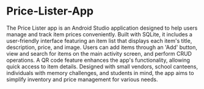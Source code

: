 # Price-Lister-App

The Price Lister app is an Android Studio application designed to help users manage and track item prices conveniently. Built with SQLite, it includes a user-friendly interface featuring an item list that displays each item's title, description, price, and image. Users can add items through an 'Add' button, view and search for items on the main activity screen, and perform CRUD operations. A QR code feature enhances the app's functionality, allowing quick access to item details. Designed with small vendors, school canteens, individuals with memory challenges, and students in mind, the app aims to simplify inventory and price management for various needs.
